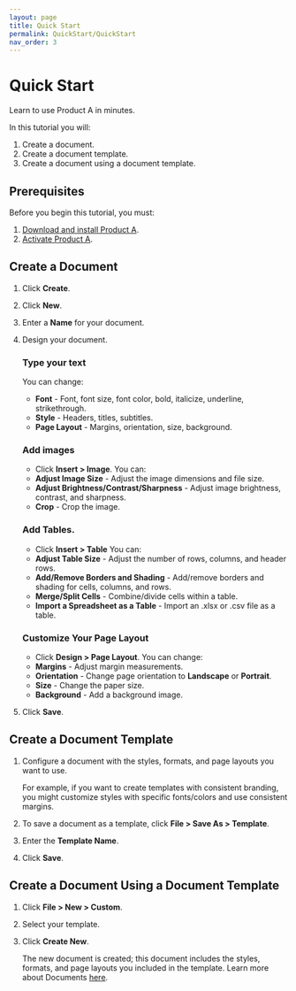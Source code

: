 ```yaml
---
layout: page
title: Quick Start
permalink: QuickStart/QuickStart
nav_order: 3
---
```

# Quick Start

Learn to use Product A in minutes.

In this tutorial you will:

1. Create a document.
2. Create a document template.
3. Create a document using a document template.

## Prerequisites

Before you begin this tutorial, you must:

1. [Download and install Product A](/portfoliotesting2/Docs/Installation/Installation#install-product-a).
2. [Activate Product A](/portfoliotesting2/Docs/Installation/Installation#activate-product-a).

## Create a Document

1. Click **Create**.
2. Click **New**.
3. Enter a **Name** for your document.
4. Design your document.
   
   ### Type your text
   
   You can change:
    - **Font** - Font, font size, font color, bold, italicize, underline, strikethrough.
    - **Style** - Headers, titles, subtitles.
    - **Page Layout** - Margins, orientation, size, background.
  
   ### Add images
   
   * Click **Insert > Image**.
   You can:
    - **Adjust Image Size** - Adjust the image dimensions and file size.
    - **Adjust Brightness/Contrast/Sharpness** - Adjust image brightness, contrast, and sharpness.
    - **Crop** - Crop the image.
   
   ### Add Tables.
   
   * Click **Insert > Table**
   You can:
    - **Adjust Table Size** - Adjust the number of rows, columns, and header rows.
    - **Add/Remove Borders and Shading** - Add/remove borders and shading for cells, columns, and rows.
    - **Merge/Split Cells** - Combine/divide cells within a table.
    - **Import a Spreadsheet as a Table** - Import an .xlsx or .csv file as a table.

   ### Customize Your Page Layout
   
   * Click **Design > Page Layout**.
   You can change:
    - **Margins** - Adjust margin measurements.
    - **Orientation** - Change page orientation to **Landscape** or **Portrait**.
    - **Size** - Change the paper size.
    - **Background** - Add a background image.
5. Click **Save**.

## Create a Document Template

1. Configure a document with the styles, formats, and page layouts you want to use.

    For example, if you want to create templates with consistent branding, you might customize styles with specific fonts/colors and use consistent margins.
2. To save a document as a template, click **File > Save As > Template**.
3. Enter the **Template Name**.
4. Click **Save**.

## Create a Document Using a Document Template

1. Click **File > New > Custom**.
2. Select your template.
3. Click **Create New**.

   The new document is created; this document includes the styles, formats, and page layouts you included in the template.
   Learn more about Documents [here](/portfoliotesting2/Docs/Documents/Documents.md).